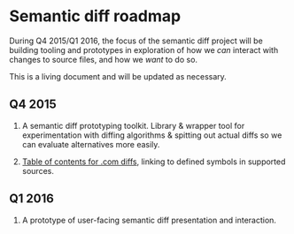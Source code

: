 # Semantic diff roadmap

During Q4 2015/Q1 2016, the focus of the semantic diff project will be building tooling and prototypes in exploration of how we _can_ interact with changes to source files, and how we _want_ to do so.

This is a living document and will be updated as necessary.

## Q4 2015

1. A semantic diff prototyping toolkit. Library & wrapper tool for experimentation with diffing algorithms & spitting out actual diffs so we can evaluate alternatives more easily.

2. [Table of contents for .com diffs](https://github.com/github/semantic-diff/issues/16), linking to defined symbols in supported sources.

## Q1 2016

1. A prototype of user-facing semantic diff presentation and interaction.
